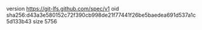 version https://git-lfs.github.com/spec/v1
oid sha256:d43a3e580152c72f390cb998de21f77441f26be5baedea691d537a1c5d133b43
size 5756
